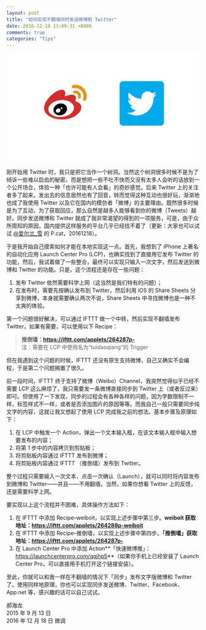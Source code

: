 ```yaml
---
layout: post
title: "如何实现不翻墙同时发送微博和 Twitter"
date: 2016-12-18 13:09:31 +0800
comments: true
categories: "Tips"
---
```


![微博+twitter](https://raw.githubusercontent.com/haohailong/imagebed/master/20150914-weibo-twitter.png "微博+twitter")

刚开始用 Twitter 时，我只是把它当作一个树洞。当然这个树洞很多时候不是为了倾诉一些难以启齿的秘密，而是想把一些不吐不快而又没有太多人会听的话放到一个公开场合，体验一种「也许可能有人会看」的奇妙感觉。后来 Twitter 上的关注者多了起来，发出去的信息居然也有了回音，转而觉得这种互动也很好玩，渐渐地也成了我使用 Twitter 以及它在国内的模仿者「微博」的主要理由。既然很多时候是为了互动，为了获取回应，那么自然是越多人能够看到你的微博（Tweets）越好。同步发送微博和 Twitter 就成了我非常渴望的得到的一项服务，可是，由于众所周知的原因，国内提供这样服务的平台几乎已经找不着了（更新：大家也可以试试 [@爱尔兰_雪](https://weibo.com/erinsnowanmin) 的 P.cat，20161218）。
<!--more-->

于是我开始自己摸索如何才能在本地实现这一点。首先，我想到了 iPhone 上著名的自动化应用 Launch Center Pro (LCP)，也确实找到了直接用它发布 Twitter 的功能，然后，我试着做了一些整合，最终可以实现只输入一次文字，然后发送到微博和 Twitter 的功能。只是，这个流程还是存在一些问题：

1. 发布 Twitter 依然需要科学上网（这当然是我们特有的问题）；
2. 在发布时，需要先按确认发布到 Twitter，然后利用 iOS 的 Share Sheets 分享到微博，本身就需要确认两次不说，Share Sheets 中寻找微博也是一种不太爽的体验。

第一个问题很好解决，可以通过 IFTTT 做一个中转，然后实现不翻墙发布 Twitter，如果有需要，可以使用以下 Recipe：

> **推倒墙：<https://ifttt.com/applets/264287p->**  
> 注：需要在 LCP 中使用名为“tuidaoqiang”的 Trigger

但在我遇到这个问题的时候，IFTTT 还没有原生支持微博，自己又确实不会编程，于是第二个问题搁置了很久。

前一段时间，IFTTT 终于支持了微博（Weibo）Channel，我突然觉得似乎已经不需要 LCP 这么麻烦了，我只需要发一条微博直接同步到 Twitter 上（或者反过来）即可。但使用了一下发现，同步的过程会有各种各样的问题，因为字数限制不一样，标签样式不一样，或者是否添加图片的原因等等。而我自己一般只需要同步纯文字的内容，这就让我又想起了使用 LCP 完成我之前的想法。基本步骤及原理如下：

1. 在 LCP 中触发一个 Action，弹出一个文本输入框，在该文本输入框中输入想要发布的内容；
2. 将第 1 步中的内容拷贝到剪贴板；
3. 将剪贴板内容通过 IFTTT 发布到微博；
4. 将剪贴板内容通过 IFTTT （推倒墙）发布到 Twitter。

整个过程只需要输入一次文本，点击一次确认（Launch），就可以同时将内容发布到微博和 Twitter——并且——不用翻墙。当然，如果你想看 Twitter 上的反馈，还是需要科学上网。

要实现以上这个流程并不困难，具体操作方法如下：

1. 在 IFTTT 中添加 Recipe–weiboit，以实现上述步骤中第三步。**weiboit 获取地址：<https://ifttt.com/applets/264288p-weiboit>**
2. 在 IFTTT 中添加 Recipe–推倒墙，以实现上述步骤中第四步。**「推倒墙」获取地址：<https://ifttt.com/applets/264287p->**
3. 在 Launch Center Pro 中添加 Action**「快速微博推」：<https://launchcenterpro.com/qqjhp5>**（如果你手机上已经安装了 Launch Center Pro，可以直接用手机打开这个链接安装）。

至此，你就可以和我一样在不翻墙的情况下「同步」发布文字版微博和 Twitter 了。使用同样地原理，你也可以实现同步发送微博、Twitter、Facebook、App.net 等，感兴趣的话可以自己试试。

郝海龙  
2015 年 9 月 13 日  
2016 年 12 月 18 日 微调